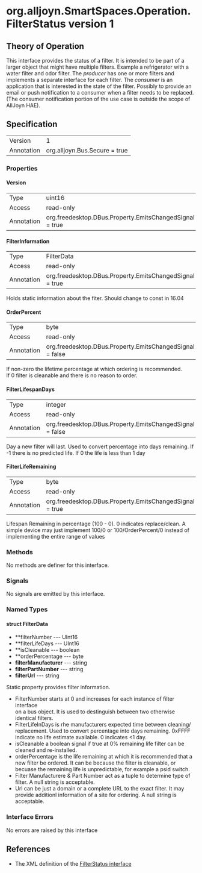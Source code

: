 # org.alljoyn.SmartSpaces.Operation.FilterStatus version 1

## Theory of Operation


This interface provides the status of a filter.  It is intended to be part of a 
larger object that might have multiple filters.  Example a refrigerator with a 
water filter and odor filter.
The _producer_ has one or more filters and implements a separate interface for 
each filter.  The _consumer_ is an application that is interested in the state 
of the filter.  Possibly to provide an email or push notification to a consumer 
when a filter needs to be replaced.  (The consumer notification portion of the 
use case is outside the scope of AllJoyn HAE).

## Specification

|                       |                                                                       |
|-----------------------|-----------------------------------------------------------------------|
| Version               | 1                                                                     |
| Annotation            | org.alljoyn.Bus.Secure = true                                         |

### Properties


#### Version

|                       |                                                                       |
|-----------------------|-----------------------------------------------------------------------|
| Type                  | uint16                                                                |
| Access                | read-only                                                             |
| Annotation            | org.freedesktop.DBus.Property.EmitsChangedSignal = true               |



#### FilterInformation

|            |                                                          |
|------------|----------------------------------------------------------|
| Type       | FilterData                                               |
| Access     | read-only                                                |
| Annotation | org.freedesktop.DBus.Property.EmitsChangedSignal = true  |

Holds static information about the fiter.  Should change to const in 16.04


#### OrderPercent

|                       |                                                                       |
|-----------------------|-----------------------------------------------------------------------|
| Type                  | byte                                                                  |
| Access                | read-only                                                             |
| Annotation            | org.freedesktop.DBus.Property.EmitsChangedSignal = false              |

If non-zero the lifetime percentage at which ordering is recommended.  
If 0 filter is cleanable and there is no reason to order.

#### FilterLifespanDays

|                       |                                                                       |
|-----------------------|-----------------------------------------------------------------------|
| Type                  | integer                                                               |
| Access                | read-only                                                             |
| Annotation            | org.freedesktop.DBus.Property.EmitsChangedSignal = false              |

Day a new filter will last.  Used to convert percentage into days remaining.
If -1 there is no predicted life.
If 0 the life is less than 1 day

#### FilterLifeRemaining

|                       |                                                                       |
|-----------------------|-----------------------------------------------------------------------|
| Type                  | byte                                                                |
| Access                | read-only                                                             |
| Annotation            | org.freedesktop.DBus.Property.EmitsChangedSignal = true               |

Lifespan Remaining in percentage (100 - 0).  0 indicates replace/clean. 
A simple device may just implement 100/0 or  100/OrderPercent/0 instead of 
implementing the entire range of values

### Methods

No methods are definer for this interface.

### Signals

No signals are emitted by this interface.

### Named Types

#### struct FilterData

* **filterNumber --- UInt16
* **filterLifeDays --- UInt16
* **isCleanable  --- boolean
* **orderPercentage --- byte
* **filterManufacturer** --- string
* **filterPartNumber** --- string
* **filterUrl** --- string

   
Static property provides filter information.
* FilterNumber starts at 0 and increases for each instance of filter interface  
on a bus object.  It is used to destinguish between two otherwise identical 
filters.
* FilterLifeInDays is rhe manufacturers expected time between cleaning/
replacement.  Used to convert percentage into days remaining. 0xFFFF indicate no 
life estimate available.  0 indicates <1 day.
* isCleanable  a boolean signal if true at 0% remaining life filter can be 
cleaned and re-installed.
* orderPercentage is the life remaining at which it is recommended that a new
filter be ordered.  It can be because the filter is cleanable, or becuase the 
remaining life is unpredictable, for example a psid switch.
* Filter Manufacturere & Part Number act as a tuple to determine type of filter.
A null string is acceptable.
* Url can be just a domain or a complete URL to the exact filter.  It may provide
additionl information of a site for ordering.  A null string is acceptable.


### Interface Errors

No errors are raised by this interface

## References

* The XML definition of the [FilterStatus interface](FilterStatus-v1.xml)

